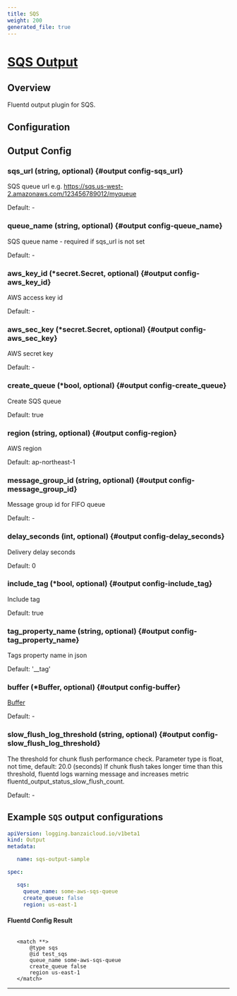 ```yaml
---
title: SQS
weight: 200
generated_file: true
---
```


# [SQS Output](https://github.com/ixixi/fluent-plugin-sqs)
## Overview
 Fluentd output plugin for SQS.

## Configuration
## Output Config

### sqs_url (string, optional) {#output config-sqs_url}

SQS queue url e.g. https://sqs.us-west-2.amazonaws.com/123456789012/myqueue 

Default: -

### queue_name (string, optional) {#output config-queue_name}

SQS queue name - required if sqs_url is not set 

Default: -

### aws_key_id (*secret.Secret, optional) {#output config-aws_key_id}

AWS access key id 

Default: -

### aws_sec_key (*secret.Secret, optional) {#output config-aws_sec_key}

AWS secret key 

Default: -

### create_queue (*bool, optional) {#output config-create_queue}

Create SQS queue  

Default:  true

### region (string, optional) {#output config-region}

AWS region  

Default:  ap-northeast-1

### message_group_id (string, optional) {#output config-message_group_id}

Message group id for FIFO queue 

Default: -

### delay_seconds (int, optional) {#output config-delay_seconds}

Delivery delay seconds  

Default:  0

### include_tag (*bool, optional) {#output config-include_tag}

Include tag  

Default:  true

### tag_property_name (string, optional) {#output config-tag_property_name}

Tags property name in json  

Default:  '__tag'

### buffer (*Buffer, optional) {#output config-buffer}

[Buffer](../buffer/) 

Default: -

### slow_flush_log_threshold (string, optional) {#output config-slow_flush_log_threshold}

The threshold for chunk flush performance check. Parameter type is float, not time, default: 20.0 (seconds) If chunk flush takes longer time than this threshold, fluentd logs warning message and increases metric fluentd_output_status_slow_flush_count. 

Default: -


 ## Example `SQS` output configurations
 ```yaml
 apiVersion: logging.banzaicloud.io/v1beta1
 kind: Output
 metadata:

	name: sqs-output-sample

 spec:

	sqs:
	  queue_name: some-aws-sqs-queue
	  create_queue: false
	  region: us-east-1

 ```

 #### Fluentd Config Result
 ```

	<match **>
	    @type sqs
	    @id test_sqs
	    queue_name some-aws-sqs-queue
	    create_queue false
	    region us-east-1
	</match>

 ```

---
